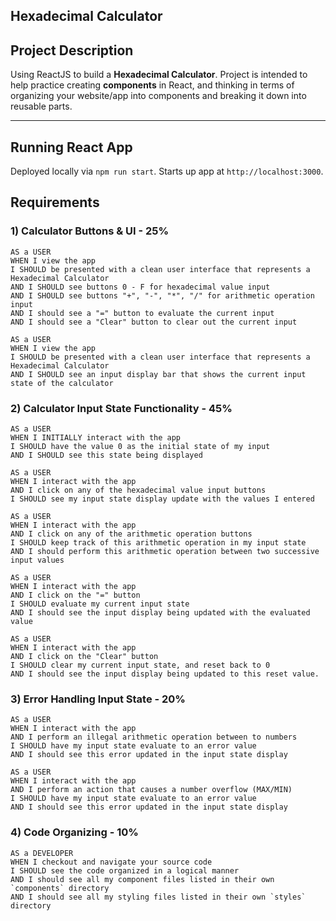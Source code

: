## Hexadecimal Calculator

## Project Description

Using ReactJS to build a **Hexadecimal Calculator**. Project is intended to help practice creating **components** in React, and thinking in terms of organizing your website/app into components and breaking it down into reusable parts.

---

## Running React App
Deployed locally via `npm run start`.
Starts up app at `http://localhost:3000`.

## Requirements

### 1) Calculator Buttons & UI - 25%

```text
AS a USER 
WHEN I view the app
I SHOULD be presented with a clean user interface that represents a Hexadecimal Calculator
AND I SHOULD see buttons 0 - F for hexadecimal value input
AND I SHOULD see buttons "+", "-", "*", "/" for arithmetic operation input
AND I should see a "=" button to evaluate the current input
AND I should see a "Clear" button to clear out the current input
```

```text
AS a USER
WHEN I view the app
I SHOULD be presented with a clean user interface that represents a Hexadecimal Calculator
AND I SHOULD see an input display bar that shows the current input state of the calculator
```

### 2) Calculator Input State Functionality - 45%
```text
AS a USER
WHEN I INITIALLY interact with the app
I SHOULD have the value 0 as the initial state of my input
AND I SHOULD see this state being displayed
```

```text
AS a USER
WHEN I interact with the app
AND I click on any of the hexadecimal value input buttons
I SHOULD see my input state display update with the values I entered
```

```text
AS a USER
WHEN I interact with the app
AND I click on any of the arithmetic operation buttons
I SHOULD keep track of this arithmetic operation in my input state
AND I should perform this arithmetic operation between two successive input values
```

```text
AS a USER
WHEN I interact with the app
AND I click on the "=" button
I SHOULD evaluate my current input state
AND I should see the input display being updated with the evaluated value
```

```text
AS a USER
WHEN I interact with the app
AND I click on the "Clear" button
I SHOULD clear my current input state, and reset back to 0
AND I should see the input display being updated to this reset value.
```

### 3) Error Handling Input State - 20%
```text
AS a USER
WHEN I interact with the app
AND I perform an illegal arithmetic operation between to numbers
I SHOULD have my input state evaluate to an error value
AND I should see this error updated in the input state display
```

```text
AS a USER
WHEN I interact with the app
AND I perform an action that causes a number overflow (MAX/MIN)
I SHOULD have my input state evaluate to an error value
AND I should see this error updated in the input state display
```

### 4) Code Organizing - 10%
```text
AS a DEVELOPER
WHEN I checkout and navigate your source code
I SHOULD see the code organized in a logical manner
AND I should see all my component files listed in their own `components` directory
AND I should see all my styling files listed in their own `styles` directory
```
